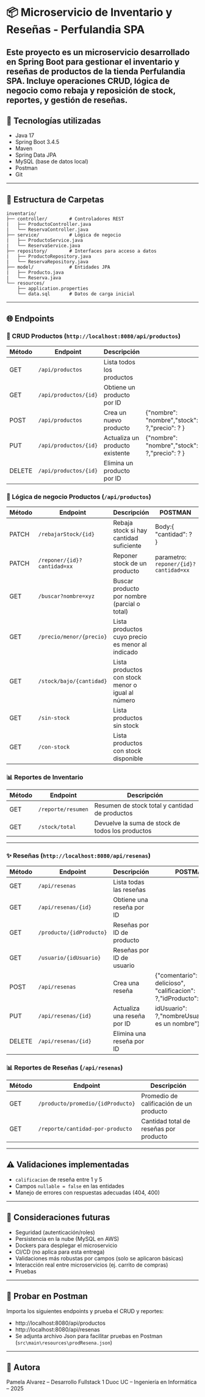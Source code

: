 
# 📦 Microservicio de Inventario y Reseñas - Perfulandia SPA

Este proyecto es un microservicio desarrollado en Spring Boot para gestionar el inventario y reseñas de productos de la tienda Perfulandia SPA.
Incluye operaciones CRUD, lógica de negocio como rebaja y reposición de stock, reportes, y gestión de reseñas.
---

## 🚀 Tecnologías utilizadas

- Java 17
- Spring Boot 3.4.5
- Maven
- Spring Data JPA
- MySQL (base de datos local)
- Postman
- Git
---

## 📁 Estructura de Carpetas

```
inventario/
├── controller/        # Controladores REST
|   ├── ProductoController.java
|   └── ReservaController.java
├── service/           # Lógica de negocio
|   ├── ProductoService.java
|   └── ReservaService.java
├── repository/        # Interfaces para acceso a datos
|   ├── ProductoRepository.java
|   └── ReservaRepository.java
├── model/             # Entidades JPA
|   ├── Producto.java
|   └── Reserva.java
└── resources/
    ├── application.properties
    └── data.sql       # Datos de carga inicial
```
---

## 🌐 Endpoints 

### 🔹 CRUD Productos (`http://localhost:8080/api/productos`)
| Método | Endpoint                     | Descripción                          |                                             |
|--------|------------------------------|--------------------------------------|---------------------------------------------|
| GET    | `/api/productos`             | Lista todos los productos            |                                             |
| GET    | `/api/productos/{id}`        | Obtiene un producto por ID           |                                             |
| POST   | `/api/productos`             | Crea un nuevo producto               |{"nombre": "nombre","stock": ?,"precio": ? } |
| PUT    | `/api/productos/{id}`        | Actualiza un producto existente      |{"nombre": "nombre","stock": ?,"precio": ? } |
| DELETE | `/api/productos/{id}`        | Elimina un producto por ID           |                                             |

### 🔹 Lógica de negocio Productos (`/api/productos`)
| Método | Endpoint                     | Descripción                                        |              POSTMAN                 |
|--------|------------------------------|----------------------------------------------------|--------------------------------------|
| PATCH  | `/rebajarStock/{id}`         | Rebaja stock si hay cantidad suficiente            | Body:{ "cantidad": ?  }              |
| PATCH  | `/reponer/{id}?cantidad=xx`  | Reponer stock de un producto                       | parametro: `reponer/{id}?cantidad=xx`|
| GET    | `/buscar?nombre=xyz`         | Buscar producto por nombre (parcial o total)       |                                      |
| GET    | `/precio/menor/{precio}`     | Lista productos cuyo precio es menor al indicado   |                                      |
| GET    | `/stock/bajo/{cantidad}`     | Lista productos con stock menor o igual al número  |                                      |
| GET    | `/sin-stock`                 | Lista productos sin stock                          |                                      |
| GET    | `/con-stock`                 | Lista productos con stock disponible               |                                      |

### 📊 Reportes de Inventario
| Método | Endpoint                     | Descripción                                     |
|--------|------------------------------|-------------------------------------------------|
| GET    | `/reporte/resumen`           | Resumen de stock total y cantidad de productos  |
| GET    | `/stock/total`               | Devuelve la suma de stock de todos los productos|
---

### ✨ Reseñas (`http://localhost:8080/api/resenas`)
| Método | Endpoint                     | Descripción                 |                      POSTMAN                                       |
|--------|------------------------------|-----------------------------|--------------------------------------------------------------------|
| GET    | `/api/resenas`               | Lista todas las reseñas     |                                                                    |
| GET    | `/api/resenas/{id}`          | Obtiene una reseña por ID   |                                                                    |
| GET    | `/producto/{idProducto}`     | Reseñas por ID de producto  |                                                                    |
| GET    | `/usuario/{idUsuario}`       | Reseñas por ID de usuario   |                                                                    |
| POST   | `/api/resenas`               | Crea una reseña             |{"comentario": "huele delicioso", "calificacion": ?,"idProducto": ?,|
| PUT    | `/api/resenas/{id}`          | Actualiza una reseña por ID | idUsuario": ?,"nombreUsuario":"Esto es un nombre"}                 |
| DELETE | `/api/resenas/{id}`          | Elimina una reseña por ID   |                                                                    |

### 📊 Reportes de Reseñas (`/api/resenas`)
| Método | Endpoint                              | Descripción                                 |
|--------|---------------------------------------|---------------------------------------------|
| GET    | `/producto/promedio/{idProducto}`     | Promedio de calificación de un producto     |
| GET    | `/reporte/cantidad-por-producto`      | Cantidad total de reseñas por producto      |
---

## ⚠️ Validaciones implementadas

- `calificacion` de reseña entre 1 y 5
- Campos `nullable = false` en las entidades
- Manejo de errores con respuestas adecuadas (404, 400)

---

## 🔐 Consideraciones futuras

- Seguridad (autenticación/roles)
- Persistencia en la nube (MySQL en AWS)
- Dockers para desplegar el microservicio
- CI/CD (no aplica para esta entrega)
- Validaciones más robustas por campos (solo se aplicaron básicas)
- Interacción real entre microservicios (ej. carrito de compras)
- Pruebas

---

## 🧪 Probar en Postman

Importa los siguientes endpoints y prueba el CRUD y reportes:
- http://localhost:8080/api/productos
- http://localhost:8080/api/resenas
- Se adjunta archivo Json para facilitar pruebas en Postman (`src\main\resources\prodResena.json`)

---

## 📌 Autora
Pamela Alvarez – Desarrollo Fullstack 1
Duoc UC – Ingeniería en Informática – 2025

